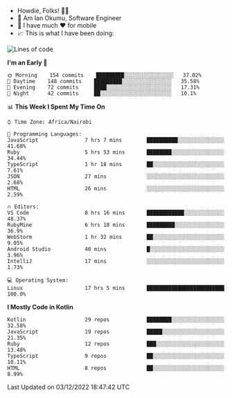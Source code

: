 
* Howdie, Folks! 👋🤓
* 🤪 Am Ian Okumu, Software Engineer
* 📱 I have much ❤️ for mobile
* 📈 This is what I have been doing:
  
<!-- <a href="https://otsembo.github.io/OtsemboPortfolio/" style="margin-right:.5%; margin-top=.5%;">
  <img align="center" src="https://github-readme-stats.vercel.app/api/top-langs/?username=otsembo&layout=compact" />
</a> -->

<!--START_SECTION:waka-->
![Lines of code](https://img.shields.io/badge/From%20Hello%20World%20I%27ve%20Written-792%20Thousand%20lines%20of%20code-blue)

**I'm an Early 🐤** 

```text
🌞 Morning    154 commits    █████████░░░░░░░░░░░░░░░░   37.02% 
🌆 Daytime    148 commits    █████████░░░░░░░░░░░░░░░░   35.58% 
🌃 Evening    72 commits     ████░░░░░░░░░░░░░░░░░░░░░   17.31% 
🌙 Night      42 commits     ██░░░░░░░░░░░░░░░░░░░░░░░   10.1%

```


📊 **This Week I Spent My Time On** 

```text
⌚︎ Time Zone: Africa/Nairobi

💬 Programming Languages: 
JavaScript               7 hrs 7 mins        ██████████░░░░░░░░░░░░░░░   41.68% 
Ruby                     5 hrs 53 mins       ████████░░░░░░░░░░░░░░░░░   34.44% 
TypeScript               1 hr 18 mins        ██░░░░░░░░░░░░░░░░░░░░░░░   7.61% 
JSON                     27 mins             ░░░░░░░░░░░░░░░░░░░░░░░░░   2.68% 
HTML                     26 mins             ░░░░░░░░░░░░░░░░░░░░░░░░░   2.59%

🔥 Editors: 
VS Code                  8 hrs 16 mins       ████████████░░░░░░░░░░░░░   48.37% 
RubyMine                 6 hrs 18 mins       █████████░░░░░░░░░░░░░░░░   36.9% 
WebStorm                 1 hr 32 mins        ██░░░░░░░░░░░░░░░░░░░░░░░   9.05% 
Android Studio           40 mins             █░░░░░░░░░░░░░░░░░░░░░░░░   3.96% 
IntelliJ                 17 mins             ░░░░░░░░░░░░░░░░░░░░░░░░░   1.73%

💻 Operating System: 
Linux                    17 hrs 5 mins       █████████████████████████   100.0%

```

**I Mostly Code in Kotlin** 

```text
Kotlin                   29 repos            ████████░░░░░░░░░░░░░░░░░   32.58% 
JavaScript               19 repos            █████░░░░░░░░░░░░░░░░░░░░   21.35% 
Ruby                     12 repos            ███░░░░░░░░░░░░░░░░░░░░░░   13.48% 
TypeScript               9 repos             ██░░░░░░░░░░░░░░░░░░░░░░░   10.11% 
HTML                     8 repos             ██░░░░░░░░░░░░░░░░░░░░░░░   8.99%

```



 Last Updated on 03/12/2022 18:47:42 UTC
<!--END_SECTION:waka-->

<br />
<br />
<br />
<br />
<br />
  
  </div>
<!---
otsembo/otsembo is a ✨ special ✨ repository because its `README.md` (this file) appears on your GitHub profile.
You can click the Preview link to take a look at your changes.
--->
